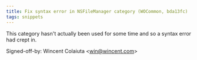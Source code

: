 ```yaml
---
title: Fix syntax error in NSFileManager category (WOCommon, bda13fc)
tags: snippets
---
```


This category hasn't actually been used for some time and so a syntax error had crept in.

Signed-off-by: Wincent Colaiuta &lt;win@wincent.com&gt;
